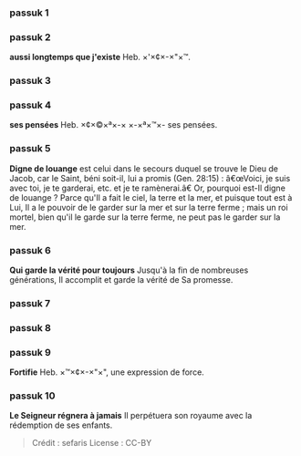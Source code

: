 
### passuk 1

### passuk 2
<b>aussi longtemps que j'existe</b> Heb. ×'×¢×-×"×™.

### passuk 3

### passuk 4
<b>ses pensées</b> Heb. ×¢×©×ª×-× ×-×ª×™×- ses pensées.

### passuk 5
<b>Digne de louange</b> est celui dans le secours duquel se trouve le Dieu de Jacob, car le Saint, béni soit-il, lui a promis (Gen. 28:15) : â€œVoici, je suis avec toi, je te garderai, etc. et je te ramènerai.â€ Or, pourquoi est-Il digne de louange ? Parce qu'Il a fait le ciel, la terre et la mer, et puisque tout est à Lui, Il a le pouvoir de le garder sur la mer et sur la terre ferme ; mais un roi mortel, bien qu'il le garde sur la terre ferme, ne peut pas le garder sur la mer.

### passuk 6
<b>Qui garde la vérité pour toujours</b> Jusqu'à la fin de nombreuses générations, Il accomplit et garde la vérité de Sa promesse.

### passuk 7

### passuk 8

### passuk 9
<b>Fortifie</b> Heb. ×™×¢×-×"×", une expression de force.

### passuk 10
<b>Le Seigneur régnera à jamais</b> Il perpétuera son royaume avec la rédemption de ses enfants.

>Crédit : sefaris
>License : CC-BY